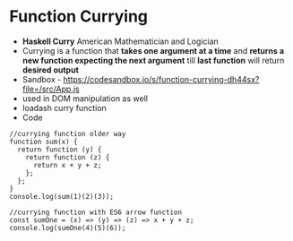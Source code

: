 # Function Currying

- **Haskell Curry** American Mathematician and Logician
- Currying is a function that **takes one argument at a time** and **returns a new function expecting the next argument** till **last function** will return **desired output**
- Sandbox - https://codesandbox.io/s/function-currying-dh44sx?file=/src/App.js
- used in DOM manipulation as well
- loadash curry function
- Code
 
```
//currying function older way
function sum(x) {
  return function (y) {
    return function (z) {
      return x + y + z;
    };
  };
}
console.log(sum(1)(2)(3));

//currying function with ES6 arrow function
const sumOne = (x) => (y) => (z) => x + y + z;
console.log(sumOne(4)(5)(6));
```
